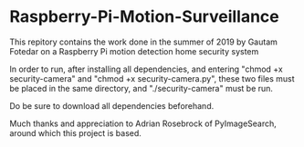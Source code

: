 # Raspberry-Pi-Motion-Surveillance
This repitory contains the work done in the summer of 2019 by Gautam Fotedar on a Raspberry Pi motion detection home security system

In order to run, after installing all dependencies, and entering "chmod +x security-camera" and "chmod +x security-camera.py", these two files must be placed in the same directory, and "./security-camera" must be run.  


 
Do be sure to download all dependencies beforehand.  

Much thanks and appreciation to Adrian Rosebrock of PyImageSearch, around which this project is based.  

